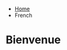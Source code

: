 <ul class="breadcrumb">
  <li><a href="index.html">Home</a></li>
  <li>French</li>
</ul>

<h1>Bienvenue</h1>
